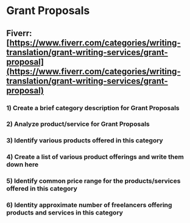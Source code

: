 # Grant Proposals
## Fiverr: [https://www.fiverr.com/categories/writing-translation/grant-writing-services/grant-proposal](https://www.fiverr.com/categories/writing-translation/grant-writing-services/grant-proposal)
### 1) Create a brief category description for Grant Proposals
### 2) Analyze product/service for Grant Proposals
### 3) Identify various products offered in this category
### 4) Create a list of various product offerings and write them down here
### 5) Identify common price range for the products/services offered in this category
### 6) Identity approximate number of freelancers offering products and services in this category
